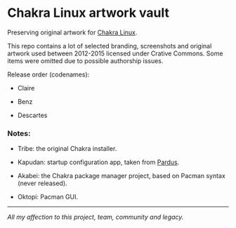 # Chakra Linux artwork vault
Preserving original artwork for [Chakra Linux](https://en.wikipedia.org/wiki/Chakra_(operating_system)).

This repo contains a lot of selected branding, screenshots and original artwork used between 2012-2015 licensed under Crative Commons. Some items were omitted due to possible authorship issues.

Release order (codenames):

* Claire

* Benz

* Descartes

### Notes:

* Tribe: the original Chakra installer.

* Kapudan: startup configuration app, taken from [Pardus](https://en.wikipedia.org/wiki/Pardus_(operating_system)).

* Akabei: the Chakra package manager project, based on Pacman syntax (never released).

* Oktopi: Pacman GUI.

---

_All my affection to this project, team, community and legacy._
